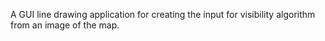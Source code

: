 A GUI line drawing application for creating the input for visibility algorithm from an image of the map.